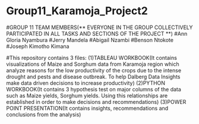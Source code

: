 # Group11_Karamoja_Project2
#GROUP 11 TEAM MEMBERS(** EVERYONE IN THE GROUP COLLECTIVELY PARTICIPATED IN ALL TASKS AND SECTIONS OF THE PROJECT **)
#Ann Gloria Nyambura
#Jerry Mandela
#Abigail Nzambi
#Benson Ntokote
#Joseph Kimotho Kimana

#This repository contains 3 files: 
(1)TABLEAU WORKBOOK(It contains visualizations of Maize and Sorghum data from Karamoja region which analyze reasons for the low productivity of the crops due to the intense drought and pests and disease outbreak. To help Dalberg Data Insights make data driven decisions to increase productivity)
(2)PYTHON WORKBOOK(It contains 3 hypothesis test on major columns of the data such as Maize yields, Sorghum yields. Using this relationships are established in order to make decisions and recommendations)
(3)POWER POINT PRESENTATION(It contains insights, recommendations and conclusions from the analysis)
